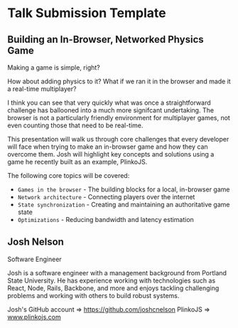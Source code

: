# Talk Submission Template

## Building an In-Browser, Networked Physics Game

Making a game is simple, right? 

How about adding physics to it? What if we ran it in the browser and made it a real-time multiplayer? 

I think you can see that very quickly what was once a straightforward challenge has ballooned into a much more signifcant undertaking. The browser is not a particularly friendly environment for multiplayer games, not even counting those that need to be real-time.

This presentation will walk us through core challenges that every developer will face when trying to make an in-browser game and how they can overcome them. Josh will highlight key concepts and solutions using a game he recently built as an example, PlinkoJS. 

The following core topics will be covered: 

* `Games in the browser` - The building blocks for a local, in-browser game
* `Network architecture` - Connecting players over the internet
* `State synchronization` - Creating and maintaining an authoritative game state
* `Optimizations` - Reducing bandwidth and latency estimation

## Josh Nelson

Software Engineer

Josh is a software engineer with a management background from Portland State University. He has experience working with technologies such as React, Node, Rails, Backbone, and more and enjoys tackling challenging problems and working with others to build robust systems.

Josh's GitHub account => https://github.com/joshcnelson
PlinkoJS => www.plinkojs.com
